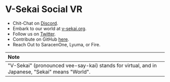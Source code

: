 # V-Sekai Social VR

*  Chit-Chat on [Discord](https://discord.gg/7BQDHesck8).
*  Embark to our world at [v-sekai.org](https://v-sekai.org).
*  Follow us on [Twitter](https://twitter.com/VSekaiOfficial).
*  Contribute on GitHub [here](https://github.com/V-Sekai).
*  Reach Out to SaracenOne, Lyuma, or Fire.

| Note                                                                                                                               |
| :--------------------------------------------------------------------------------------------------------------------------------- |
| "V-Sekai" (pronounced vee-say-kai) stands for virtual, and in Japanese, "Sekai" means "World". |
